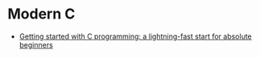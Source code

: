 # Modern C

* [Getting started with C programming: a lightning-fast start for absolute beginners](https://not.cafe/2020/10/12/getting-started-with-c-programming.html)

